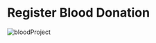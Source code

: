 # Register Blood Donation

![bloodProject](https://user-images.githubusercontent.com/45567489/103419832-face5000-4b94-11eb-91c5-36b202b052a6.PNG)
